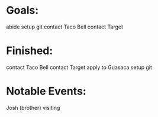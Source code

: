 # Goals:
abide
setup git
contact Taco Bell
contact Target

# Finished:
contact Taco Bell
contact Target
apply to Guasaca
setup git

# Notable Events:
Josh (brother) visiting
